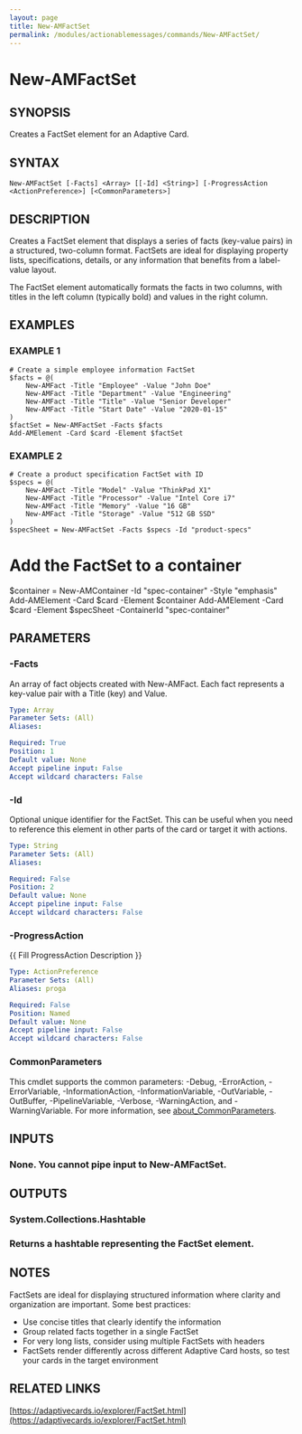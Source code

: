 ```yaml
---
layout: page
title: New-AMFactSet
permalink: /modules/actionablemessages/commands/New-AMFactSet/
---
```


# New-AMFactSet

## SYNOPSIS
Creates a FactSet element for an Adaptive Card.

## SYNTAX

```
New-AMFactSet [-Facts] <Array> [[-Id] <String>] [-ProgressAction <ActionPreference>] [<CommonParameters>]
```

## DESCRIPTION
Creates a FactSet element that displays a series of facts (key-value pairs) in a
structured, two-column format.
FactSets are ideal for displaying property lists,
specifications, details, or any information that benefits from a label-value layout.

The FactSet element automatically formats the facts in two columns, with titles
in the left column (typically bold) and values in the right column.

## EXAMPLES

### EXAMPLE 1
```
# Create a simple employee information FactSet
$facts = @(
    New-AMFact -Title "Employee" -Value "John Doe"
    New-AMFact -Title "Department" -Value "Engineering"
    New-AMFact -Title "Title" -Value "Senior Developer"
    New-AMFact -Title "Start Date" -Value "2020-01-15"
)
$factSet = New-AMFactSet -Facts $facts
Add-AMElement -Card $card -Element $factSet
```

### EXAMPLE 2
```
# Create a product specification FactSet with ID
$specs = @(
    New-AMFact -Title "Model" -Value "ThinkPad X1"
    New-AMFact -Title "Processor" -Value "Intel Core i7"
    New-AMFact -Title "Memory" -Value "16 GB"
    New-AMFact -Title "Storage" -Value "512 GB SSD"
)
$specSheet = New-AMFactSet -Facts $specs -Id "product-specs"
```

# Add the FactSet to a container
$container = New-AMContainer -Id "spec-container" -Style "emphasis"
Add-AMElement -Card $card -Element $container
Add-AMElement -Card $card -Element $specSheet -ContainerId "spec-container"

## PARAMETERS

### -Facts
An array of fact objects created with New-AMFact.
Each fact represents a key-value
pair with a Title (key) and Value.

```yaml
Type: Array
Parameter Sets: (All)
Aliases:

Required: True
Position: 1
Default value: None
Accept pipeline input: False
Accept wildcard characters: False
```

### -Id
Optional unique identifier for the FactSet.
This can be useful when you need to
reference this element in other parts of the card or target it with actions.

```yaml
Type: String
Parameter Sets: (All)
Aliases:

Required: False
Position: 2
Default value: None
Accept pipeline input: False
Accept wildcard characters: False
```

### -ProgressAction
{{ Fill ProgressAction Description }}

```yaml
Type: ActionPreference
Parameter Sets: (All)
Aliases: proga

Required: False
Position: Named
Default value: None
Accept pipeline input: False
Accept wildcard characters: False
```

### CommonParameters
This cmdlet supports the common parameters: -Debug, -ErrorAction, -ErrorVariable, -InformationAction, -InformationVariable, -OutVariable, -OutBuffer, -PipelineVariable, -Verbose, -WarningAction, and -WarningVariable. For more information, see [about_CommonParameters](https://learn.microsoft.com/en-us/powershell/module/microsoft.powershell.core/about/about_commonparameters).

## INPUTS

### None. You cannot pipe input to New-AMFactSet.
## OUTPUTS

### System.Collections.Hashtable
### Returns a hashtable representing the FactSet element.
## NOTES
FactSets are ideal for displaying structured information where clarity and organization
are important.
Some best practices:

- Use concise titles that clearly identify the information
- Group related facts together in a single FactSet
- For very long lists, consider using multiple FactSets with headers
- FactSets render differently across different Adaptive Card hosts,
  so test your cards in the target environment

## RELATED LINKS

[https://adaptivecards.io/explorer/FactSet.html](https://adaptivecards.io/explorer/FactSet.html)


